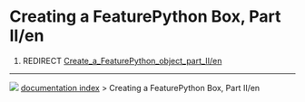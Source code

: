 # Creating a FeaturePython Box, Part II/en
1.  REDIRECT [Create_a\_FeaturePython_object_part_II/en](Create_a_FeaturePython_object_part_II/en.md)



---
![](images/Right_arrow.png) [documentation index](../README.md) > Creating a FeaturePython Box, Part II/en
